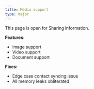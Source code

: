 ```yaml
---
title: Media support
type: major
---
```


This page is open for Sharing information.

**Features:**

* Image support
* Video support
* Document support

**Fixes:**

* Edge case contact syncing issue
* All memory leaks obliterated
